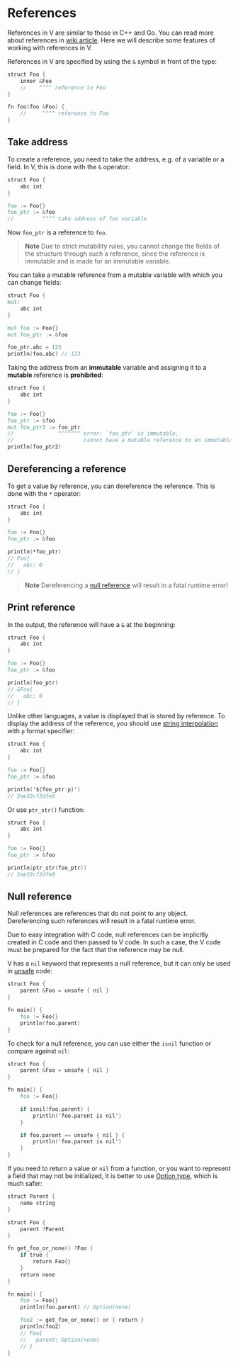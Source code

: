 # References

References in V are similar to those in C++ and Go.
You can read more about references in
[wiki article](https://en.wikipedia.org/wiki/Reference_(computer_science)).
Here we will describe some features of working with references in V.

References in V are specified by using the `&` symbol in front of the type:

```v
struct Foo {
	inner &Foo
	//    ^^^^ reference to Foo
}

fn foo(foo &Foo) {
	//     ^^^^ reference to Foo
}
```

## Take address

To create a reference, you need to take the address, e.g. of a variable or a field.
In V, this is done with the `&` operator:

```v
struct Foo {
	abc int
}

foo := Foo{}
foo_ptr := &foo
//         ^^^^ take address of foo variable
```

Now `foo_ptr` is a reference to `foo`.

> **Note**
> Due to strict mutability rules, you cannot change the fields of the structure through such a
> reference, since the reference is immutable and is made for an immutable variable.

You can take a mutable reference from a mutable variable with which you can change fields:

```v play
struct Foo {
mut:
	abc int
}

mut foo := Foo{}
mut foo_ptr := &foo

foo_ptr.abc = 123
println(foo.abc) // 123
```

Taking the address from an **immutable** variable and assigning it to a **mutable** reference is
**prohibited**:

```v play
struct Foo {
	abc int
}

foo := Foo{}
foo_ptr := &foo
mut foo_ptr2 := foo_ptr
//              ^^^^^^^ error: `foo_ptr` is immutable,
//                      cannot have a mutable reference to an immutable object
println(foo_ptr2)
```

## Dereferencing a reference

To get a value by reference, you can dereference the reference.
This is done with the `*` operator:

```v play
struct Foo {
	abc int
}

foo := Foo{}
foo_ptr := &foo

println(*foo_ptr)
// Foo{
//   abc: 0
// }
```

> **Note**
> Dereferencing a
> [null reference](#null-reference)
> will result in a fatal runtime error!

## Print reference

In the output, the reference will have a `&` at the beginning:

```v play
struct Foo {
	abc int
}

foo := Foo{}
foo_ptr := &foo

println(foo_ptr)
// &Foo{
//   abc: 0
// }
```

Unlike other languages, a value is displayed that is stored by reference.
To display the address of the reference, you should use
[string interpolation](./strings.md#string-interpolation)
with `p` format specifier:

```v play
struct Foo {
	abc int
}

foo := Foo{}
foo_ptr := &foo

println('${foo_ptr:p}')
// 2ae32cf2dfe0
```

Or use `ptr_str()` function:

```v play
struct Foo {
	abc int
}

foo := Foo{}
foo_ptr := &foo

println(ptr_str(foo_ptr))
// 2ae32cf2dfe0
```

## Null reference

Null references are references that do not point to any object.
Dereferencing such references will result in a fatal runtime error.

Due to easy integration with C code, null references can be implicitly created in C code and then
passed to V code.
In such a case, the V code must be prepared for the fact that the reference may be null.

V has a `nil` keyword that represents a null reference, but it can only be used in
[unsafe](../../advanced-concepts/memory-unsafe-code.md)
code:

```v play
struct Foo {
	parent &Foo = unsafe { nil }
}

fn main() {
	foo := Foo{}
	println(foo.parent)
}
```

To check for a null reference, you can use either the `isnil` function or compare against `nil`:

```v play
struct Foo {
	parent &Foo = unsafe { nil }
}

fn main() {
	foo := Foo{}

	if isnil(foo.parent) {
		println('foo.parent is nil')
	}

	if foo.parent == unsafe { nil } {
		println('foo.parent is nil')
	}
}
```

If you need to return a value or `nil` from a function, or you want to represent a field that may
not be initialized, it is better to use
[Option type](../error-handling/overview.md#option-types),
which is much safer:

```v play
struct Parent {
	name string
}

struct Foo {
	parent ?Parent
}

fn get_foo_or_none() ?Foo {
	if true {
		return Foo{}
	}
	return none
}

fn main() {
	foo := Foo{}
	println(foo.parent) // Option(none)

	foo2 := get_foo_or_none() or { return }
	println(foo2)
	// Foo{
	//   parent: Option(none)
	// }
}
```

